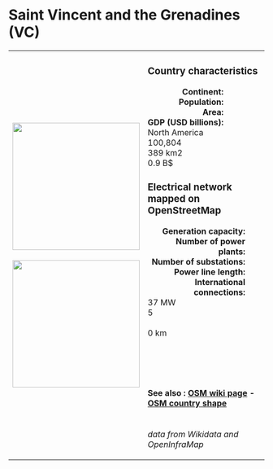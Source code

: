 # Saint Vincent and the Grenadines (VC)

<table width="90%">
<tr>
<td>
<img src="https://upload.wikimedia.org/wikipedia/commons/6/6d/Flag_of_Saint_Vincent_and_the_Grenadines.svg" width="250">
<br><br>
<img src="https://upload.wikimedia.org/wikipedia/commons/7/70/VCT_orthographic.svg" width="250"></td>
<td>
<h3>Country characteristics</h3>
<div style="display: inline-block;text-align:right;margin-right:30px;font-weight: bold;">
Continent:<br>Population:<br>Area:<br>GDP (USD billions):
</div>
<div style="display: inline-block;">
North America<br>100,804<br>389 km2<br>0.9 B$
</div>
<h3>Electrical network mapped on OpenStreetMap</h3>
<div style="display: inline-block;text-align:right;margin-right:30px;font-weight: bold;">Generation capacity:<br>
Number of power plants:<br>
Number of substations:<br>
Power line length:<br>
International connections:<br>
</div>
<div style="display: inline-block;">37 MW<br>
5<br>
<br>
0 km<br>
<br>
</div>

<br><br><h4>See also :
<a href="https://wiki.openstreetmap.org/wiki/Power_networks/Saint Vincent and the Grenadines" target="_blank">OSM wiki page</a> -
<a href="https://openstreetmap.org/relation/550725" target="_blank">OSM country shape</a>
</h4>

<br><i>data from Wikidata and OpenInfraMap</i>
</td>
</tr>
</table>




